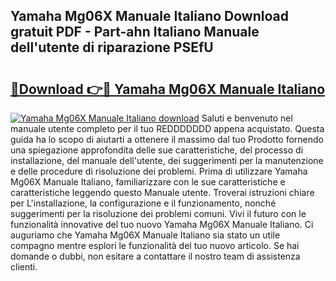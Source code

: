 ## Yamaha Mg06X Manuale Italiano Download gratuit PDF - Part-ahn Italiano Manuale dell'utente di riparazione PSEfU

# <h2><a href="http://dferqp0.blite.top/?on=Yamaha+Mg06X+Manuale+Italiano">🔗Download 👉🔴 Yamaha Mg06X Manuale Italiano</a></h2>

[![Yamaha Mg06X Manuale Italiano download](https://i.imgur.com/lujVjoI.png)](http://dferqp0.blite.top/?on=Yamaha+Mg06X+Manuale+Italiano)
Saluti e benvenuto nel manuale utente completo per il tuo REDDDDDDD appena acquistato. Questa guida ha lo scopo di aiutarti a ottenere il massimo dal tuo Prodotto fornendo una spiegazione approfondita delle sue caratteristiche, del processo di installazione, del manuale dell'utente, dei suggerimenti per la manutenzione e delle procedure di risoluzione dei problemi. Prima di utilizzare Yamaha Mg06X Manuale Italiano, familiarizzare con le sue caratteristiche e caratteristiche leggendo questo Manuale utente. Troverai istruzioni chiare per L'installazione, la configurazione e il funzionamento, nonché suggerimenti per la risoluzione dei problemi comuni. Vivi il futuro con le funzionalità innovative del tuo nuovo Yamaha Mg06X Manuale Italiano. Ci auguriamo che Yamaha Mg06X Manuale Italiano sia stato un utile compagno mentre esplori le funzionalità del tuo nuovo articolo. Se hai domande o dubbi, non esitare a contattare il nostro team di assistenza clienti.
